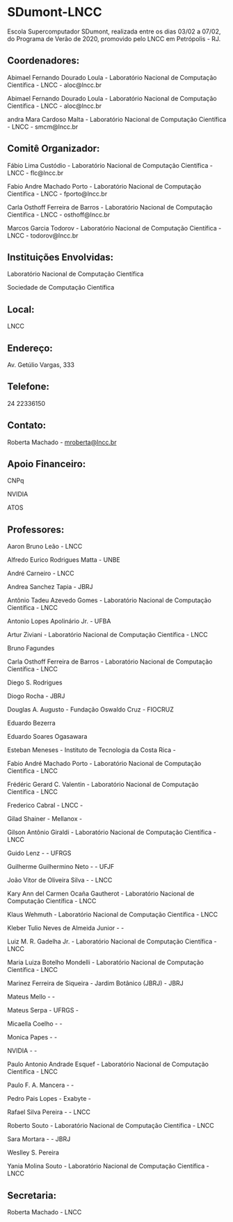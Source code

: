 # SDumont-LNCC
Escola Supercomputador SDumont, realizada entre os dias 03/02 a 07/02, do Programa de Verão de 2020, promovido pelo LNCC em Petrópolis - RJ. 

## Coordenadores:
<p>Abimael Fernando Dourado Loula - Laboratório Nacional de Computação Científica - LNCC - aloc@lncc.br</p>
<p>Abimael Fernando Dourado Loula - Laboratório Nacional de Computação Científica - LNCC - aloc@lncc.br
<p>andra Mara Cardoso Malta - Laboratório Nacional de Computação Científica - LNCC - smcm@lncc.br

## Comitê Organizador:
<p>Fábio Lima Custódio - Laboratório Nacional de Computação Científica - LNCC - flc@lncc.br
<p>Fabio Andre Machado Porto - Laboratório Nacional de Computação Científica - LNCC - fporto@lncc.br
<p>Carla Osthoff Ferreira de Barros - Laboratório Nacional de Computação Científica - LNCC - osthoff@lncc.br
<p>Marcos Garcia Todorov - Laboratório Nacional de Computação Científica - LNCC - todorov@lncc.br

## Instituições Envolvidas:
<p>Laboratório Nacional de Computação Científica
<p>Sociedade de Computação Científica

## Local:
LNCC

## Endereço:
Av. Getúlio Vargas, 333

## Telefone:
24 22336150

## Contato:
Roberta Machado - mroberta@lncc.br

## Apoio Financeiro:
<p>CNPq
<p>NVIDIA
<p>ATOS

## Professores:
<p>Aaron Bruno Leão - LNCC
<p>Alfredo Eurico Rodrigues Matta - UNBE
<p>André Carneiro - LNCC
<p>Andrea Sanchez Tapia - JBRJ
<p>Antônio Tadeu Azevedo Gomes - Laboratório Nacional de Computação Científica - LNCC
<p>Antonio Lopes Apolinário Jr. - UFBA
<p>Artur Ziviani - Laboratório Nacional de Computação Científica - LNCC
<p>Bruno Fagundes
<p>Carla Osthoff Ferreira de Barros - Laboratório Nacional de Computação Científica - LNCC
<p>Diego S. Rodrigues 
<p>Diogo Rocha - JBRJ
<p>Douglas A. Augusto - Fundação Oswaldo Cruz - FIOCRUZ
<p>Eduardo Bezerra
<p>Eduardo Soares Ogasawara
<p>Esteban Meneses - Instituto de Tecnologia da Costa Rica -
<p>Fabio André Machado Porto - Laboratório Nacional de Computação Científica - LNCC
<p>Frédéric Gerard C. Valentin - Laboratório Nacional de Computação Científica - LNCC
<p>Frederico Cabral - LNCC -
<p>Gilad Shainer - Mellanox -
<p>Gilson Antônio Giraldi - Laboratório Nacional de Computação Científica - LNCC
<p>Guido Lenz - - UFRGS
<p>Guilherme Guilhermino Neto - - UFJF
<p>João Vitor de Oliveira Silva - - LNCC
<p>Kary Ann del Carmen Ocaña Gautherot - Laboratório Nacional de Computação Científica - LNCC
<p>Klaus Wehmuth - Laboratório Nacional de Computação Científica - LNCC
<p>Kleber Tulio Neves de Almeida Junior - -
<p>Luiz M. R. Gadelha Jr. - Laboratório Nacional de Computação Científica - LNCC
<p>Maria Luiza Botelho Mondelli - Laboratório Nacional de Computação Científica - LNCC
<p>Marinez Ferreira de Siqueira - Jardim Botânico (JBRJ) - JBRJ
<p>Mateus Mello - -
<p>Mateus Serpa - UFRGS -
<p>Micaella Coelho - -
<p>Monica Papes - -
<p>NVIDIA - -
<p>Paulo Antonio Andrade Esquef - Laboratório Nacional de Computação Científica - LNCC
<p>Paulo F. A. Mancera - -
<p>Pedro Pais Lopes - Exabyte -
<p>Rafael Silva Pereira - - LNCC
<p>Roberto Souto - Laboratório Nacional de Computação Científica - LNCC
<p>Sara Mortara - - JBRJ
<p>Weslley S. Pereira
<p>Yania Molina Souto - Laboratório Nacional de Computação Científica - LNCC

## Secretaria:
Roberta Machado - LNCC
